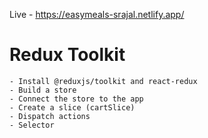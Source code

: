 Live - https://easymeals-srajal.netlify.app/

# Redux Toolkit
    - Install @reduxjs/toolkit and react-redux
    - Build a store
    - Connect the store to the app
    - Create a slice (cartSlice)
    - Dispatch actions
    - Selector


